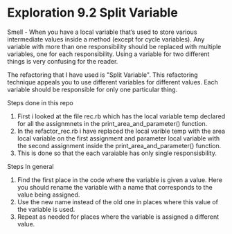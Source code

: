 # Exploration 9.2 Split Variable 

Smell - When you have a local variable that’s used to store various intermediate values inside a method (except for cycle variables). Any variable with more than one responsibility should be replaced with multiple variables, one for each responsibility. Using a variable for two different things is very confusing for the reader.

The refactoring that I have used is "Split Variable". This refactoring technique appeals you to use different variables for different values. Each variable should be responsible for only one particular thing. 

Steps done in this repo
1. First i looked at the file rec.rb which has the local variable temp declared for all the assignmnets in the print_area_and_parameter() function.
2. In the refactor_rec.rb i have replaced the local varible temp with the area local variable on the first assignment and parameter local variable with the second assignment inside the print_area_and_parameter() function.
3. This is done so that the each varaiable has only single responsisbility.

Steps In general
1. Find the first place in the code where the variable is given a value. Here you should rename the variable with a name that corresponds to the value being assigned.
2. Use the new name instead of the old one in places where this value of the variable is used.
3. Repeat as needed for places where the variable is assigned a different value.